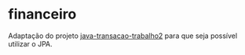 # financeiro
Adaptação do projeto [java-transacao-trabalho2](https://github.com/G3ra1d0/java-transacao-trabalho2) para que seja possível utilizar o JPA. 
